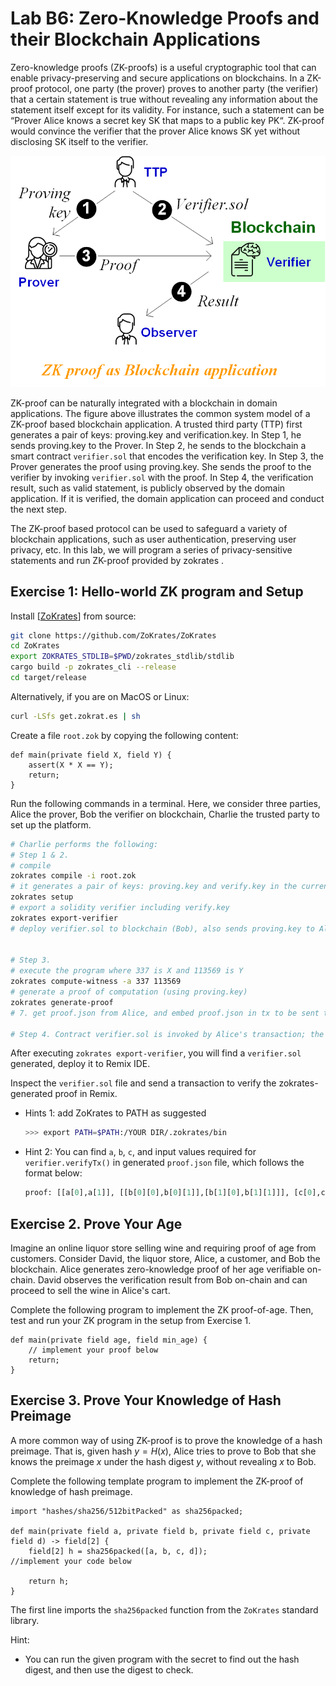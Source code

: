 Lab B6: Zero-Knowledge Proofs and their Blockchain Applications 
===

Zero-knowledge proofs (ZK-proofs) is a useful cryptographic tool that can enable privacy-preserving and secure applications on blockchains. 
In a ZK-proof protocol, one party (the prover) proves to another party (the verifier) that a certain statement is true without revealing any information about the statement itself except for its validity. For instance, such a statement can be “Prover Alice knows a secret key SK that maps to a public key PK“. ZK-proof would convince the verifier that the prover Alice knows SK yet without disclosing SK itself to the verifier.

![Contract design diagram](lab-zkproof.png)

ZK-proof can be naturally integrated with a blockchain in domain applications. The figure above illustrates the common system model of a ZK-proof based blockchain application. A trusted third party (TTP) first generates a pair of keys: proving.key and verification.key. 
In Step 1, he sends proving.key to the Prover. 
In Step 2, he sends to the blockchain a smart contract `verifier.sol` that encodes the verification key.
In Step 3, the Prover generates the proof using proving.key. She sends the proof to the verifier by invoking `verifier.sol` with the proof.
In Step 4, the verification result, such as valid statement, is publicly observed by the domain application. If it is verified, the domain application can proceed and conduct the next step.

The ZK-proof based protocol can be used to safeguard a variety of blockchain applications, such as user authentication, preserving user privacy, etc.
In this lab, we will program a series of privacy-sensitive statements and run ZK-proof provided by zokrates .


Exercise 1: Hello-world ZK program and Setup
---

Install [[ZoKrates](https://zokrates.github.io/gettingstarted.html)] from source:

```bash
git clone https://github.com/ZoKrates/ZoKrates
cd ZoKrates
export ZOKRATES_STDLIB=$PWD/zokrates_stdlib/stdlib
cargo build -p zokrates_cli --release
cd target/release
```

Alternatively, if you are on MacOS or Linux:

```bash
curl -LSfs get.zokrat.es | sh
```

Create a file `root.zok` by copying the following content:

```
def main(private field X, field Y) {
    assert(X * X == Y);
    return;
}
```

Run the following commands in a terminal. Here, we consider three parties, Alice the prover, Bob the verifier on blockchain, Charlie the trusted party to set up the platform.

```bash
# Charlie performs the following:
# Step 1 & 2.
# compile
zokrates compile -i root.zok
# it generates a pair of keys: proving.key and verify.key in the current folder.
zokrates setup
# export a solidity verifier including verify.key
zokrates export-verifier
# deploy verifier.sol to blockchain (Bob), also sends proving.key to Alice


# Step 3.
# execute the program where 337 is X and 113569 is Y
zokrates compute-witness -a 337 113569
# generate a proof of computation (using proving.key)
zokrates generate-proof
# 7. get proof.json from Alice, and embed proof.json in tx to be sent to blockchain.

# Step 4. Contract verifier.sol is invoked by Alice's transaction; the execution result indicates if the proof is verified.
```

After executing `zokrates export-verifier`, you will find a `verifier.sol` generated, deploy it to Remix IDE.

Inspect the `verifier.sol` file and send a transaction to verify the zokrates-generated proof in Remix.

- Hints 1: add ZoKrates to PATH as suggested 
    ```bash
    >>> export PATH=$PATH:/YOUR DIR/.zokrates/bin
    ```
- Hint 2: You can find `a`, `b`, `c`, and input values required for `verifier.verifyTx()` in generated `proof.json` file, which follows the format below:
    ```python
    proof: [[a[0],a[1]], [[b[0][0],b[0][1]],[b[1][0],b[1][1]]], [c[0],c[1]]]
    ```

Exercise 2. Prove Your Age 
---

Imagine an online liquor store selling wine and requiring proof of age from customers. Consider David, the liquor store, Alice, a customer, and Bob the blockchain. Alice generates zero-knowledge proof of her age verifiable on-chain. David observes the verification result from Bob on-chain and can proceed to sell the wine in Alice's cart.

Complete the following program to implement the ZK proof-of-age. Then, test and run your ZK program in the setup from Exercise 1.

```
def main(private field age, field min_age) {
    // implement your proof below
    return;
}
```

<!--


In this exercise, we simulate a scenario where you are a prover who tries to prove that your age is bigger than a given number(21, in this case). You will submit your proof to a smart contract deployed by a verifier, while your age is not included in the proof. 

You should use a common .zok [file](https://github.com/ZhouYuxuan97/zk-demo/blob/main/comp.zok) to compile, and use a given setup ([proving.key](https://github.com/ZhouYuxuan97/zk-demo/blob/main/proving.key)) to replace the command of `zokrates setup`. 

Using the given [verifier.sol](https://github.com/ZhouYuxuan97/zk-demo/blob/main/verifier.sol) smart contract to Remix IDE and put your proof arguments to `verifyTx` function. 


Steps to finish the Exercise for your reference:
- Compile the .zok program:
```bash
>>> zokrates compile -i comp.zok
```
- Perform the setup phase using the given `proving.key` file
- Execute the program with specified arguments, the format of arguments can be referred to the definition in `comp.zok`
- Generate a proof of computation:
```bash
>>> zokrates generate-proof
```
- Note: Stop at this step and proceed with the provided Solidity file for further instructions.

Hint:
1. You could use this command to download the files to avoid font/format issues, replace the link to adjust other files  
    ```bash
    >>> wget -O proving.key https://github.com/ZhouYuxuan97/zk-demo/blob/main/proving.key?raw=true
    ```
-->

Exercise 3. Prove Your Knowledge of Hash Preimage 
---

A more common way of using ZK-proof is to prove the knowledge of a hash preimage. That is, given hash $y=H(x)$, Alice tries to prove to Bob that she knows the preimage $x$ under the hash digest $y$, without revealing $x$ to Bob.

Complete the following template program to implement the ZK-proof of knowledge of hash preimage.

```
import "hashes/sha256/512bitPacked" as sha256packed;

def main(private field a, private field b, private field c, private field d) -> field[2] {
    field[2] h = sha256packed([a, b, c, d]);
//implement your code below

    return h;
}
```

The first line imports the `sha256packed` function from the `ZoKrates` standard library.

Hint:

- You can run the given program with the secret to find out the hash digest, and then use the digest to check.

<!--

Exercise 3. Prove Your Knowledge of Hash Preimage 
---

In this exercise, we simulate a scenario where Alice tries to prove she knows a hash preimage for a digest chosen by Bob. Similarly, the preimage wouldn’t be revealed when Bob verifies the proof.

To start with, you can create a new file named `generate-hash.zok` to learn about how to generate hash in `.zok`:
```
import "hashes/sha256/512bitPacked" as sha256packed;

def main(private field a, private field b, private field c, private field d) -> field[2] {
    field[2] h = sha256packed([a, b, c, d]);
    return h;
}
```

The first line imports the `sha256packed` function from the ZoKrates standard library.

`sha256packed` is a SHA256 implementation that is optimized for the use in the ZoKrates DSL. Here is how it works: We want to pass 512 bits of input to SHA256. However, a `field` value can only hold 254 bits due to the size of the underlying prime field we are using. As a consequence, we use four field elements, each one encoding 128 bits, to represent our input. The four elements are then concatenated in ZoKrates and passed to SHA256. Given that the resulting hash is 256 bit long, we split it in two and return each value as a 128 bit number.

Then compile generate-hash.zok and create a witness file, record the output.

Now, based on the code snippet in `generate-hash.zok` and witness output, Bob needs to design a `prove-preimage.zok`, compile it, make a setup and export `verifier.sol`, and deploy `verifier.sol` to Remix IDE. Alice is going to compile the `prove-preimage.zok` as well, enter her preimage to generate witness, using Bob's `proving.key` to construct the proof, then put the arguments in proof to `verifier.verifyTx()` to show her knowledge of that hash preimage to Bob.
 
Help Bob to design `prove-preimage.zok` and follow these steps to finish the demo.
 
 Hints:
1. You could use this command to generate witness of `generate-hash`
    ```bash
    >>> zokrates compute-witness -a 0 1 2 4 --verbose
    ```
 
Deliverable
---

1. You should create separate folders for all exercises. 
2. Submission should be a pdf file.
3. For all exercises, you should submit the screenshots of what files remain in your folder; the screenshots of the terminal showing what commands are executed and their outputs; the screenshots of your contract executing inputs and results in Remix IDE.
4. For all exercises, copy your code in `.zok` files and proofs in `proof.json` to the pdf submission.
5. For Exercise 3, create two folders called `Alice` and `Bob` individually, follow the instructions and understand the scenario(difference in roles' duties), and submit the screenshots of what files remain in `Alice` and `Bob` folders.



-->


